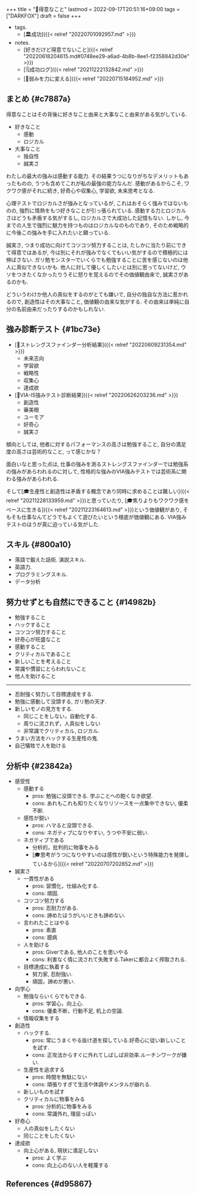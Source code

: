 +++
title = "🦊得意なこと"
lastmod = 2022-09-17T20:51:16+09:00
tags = ["DARKFOX"]
draft = false
+++

-   tags.
    -   [🏛成功]({{< relref "20220701092957.md" >}})
-   notes.
    -   [好きだけど得意でないこと]({{< relref "20220618204615.md#0748ee29-a6ad-4b8b-8ee1-f2358842d30e" >}})
    -   [🗒成功ログ]({{< relref "20211222132842.md" >}})
    -   [🦊弱みを力に変える]({{< relref "20220715184952.md" >}})


## まとめ {#c7887a}

得意なことはその背後に好きなこと由来と大事なこと由来がある気がしている.

-   好きなこと
    -   感動
    -   ロジカル
-   大事なこと
    -   独自性
    -   誠実さ

わたしの最大の強みは感動する能力. その結果うつになりがちなデメリットもあったものの, うつも含めてこれが私の最強の能力なんだ. 感動があるからこそ, ワクワク感がそれに続き, 好奇心や収集心, 学習欲, 未来思考となる.

心理テストでロジカルさが強みとなっているが, これはおそらく強みではないものの, 強烈に情熱をもつ好きなことが引っ張られている. 感動する力とロジカルさはどうも矛盾する気がするし, ロジカルさで大成功した記憶もない. しかし, 今までの人生で強烈に魅力を持つものはロジカルなのものであり, そのため戦略的に今後この強みを手に入れたいと願っている.

誠実さ, つまり成功に向けてコツコツ努力することは, たしかに当たり前にできて得意ではあるが, 今は別にそれが強みでなくてもいい気がするので積極的には伸ばさない. ガリ勉モンスターでいくらでも勉強することに苦を感じないのは他人に真似できないかも. 他人に対して優しくしたいとは別に思ってないけど, ウソをつきたくなかったりうそに怒りを覚えるのでその価値観由来で, 誠実さがあるのかも.

どういうわけか他人の真似をするのがとても嫌いで, 自分の独自な方法に惹かれるので, 創造性はその大事なこと, 価値観の由来な気がする. その由来は単純に自分の名前由来だったりするのかもしれない.


## 強み診断テスト {#1bc73e}

-   [🦊ストレングスファインダー分析結果]({{< relref "20220609231354.md" >}})
    -   未来志向
    -   学習欲
    -   戦略性
    -   収集心
    -   達成欲
-   [🦊VIA-IS強みテスト診断結果]({{< relref "20220626203236.md" >}})
    -   創造性
    -   審美眼
    -   ユーモア
    -   好奇心
    -   誠実さ

傾向としては, 他者に対するパフォーマンスの高さは勉強すること, 自分の満足度の高さは芸術的なこと, って感じかな？

面白いなと思った点は, 仕事の強みを測るストレングスファインダーでは勉強系の強みがあらわれるのに対して, 性格的な強みのVIA強みテストでは芸術系に関わる強みがあらわれる.

そして[🎓生産性と創造性は矛盾する概念であり同時に求めることは難しい]({{< relref "20211228133959.md" >}})と思っていたり, [🎓焦りよりもワクワク感をベースに生きる]({{< relref "20211223164613.md" >}})という価値観があり, そもそも仕事なんてどうでもよくて遊びたいという根底が価値観にある. VIA強みテストのほうが真に迫っている気がした.


## スキル {#800a10}

-   落語で鍛えた話術. 演説スキル.
-   英語力.
-   プログラミングスキル.
-   データ分析


## 努力せずとも自然にできること {#14982b}

-   勉強すること
-   ハックすること
-   コツコツ努力すること
-   好奇心が旺盛なこと
-   感動すること
-   クリティカルであること
-   新しいことを考えること
-   常識や慣習にとらわれないこと
-   他人を助けること

---

-   忍耐強く努力して目標達成をする.
-   勉強に感動して没頭する, ガリ勉の天才.
-   新しいモノの見方をする.
    -   同じことをしない，自動化する.
    -   周りに流されず，人真似をしない
    -   非常識でクリティカル, ロジカル.
-   うまい方法をハックする生産性の鬼.
-   自己犠牲で人を助ける


## 分析中 {#23842a}

-   感受性
    -   感動する
        -   pros: 勉強に没頭できる. 学ぶことへの飽くなき欲望.
        -   cons: あれもこれも知りたくなりリソースを一点集中できない, 優柔不断.
    -   感性が鋭い
        -   pros: ハマると没頭できる.
        -   cons: ネガティブになりやすい, うつや不安に弱い.
    -   ネガティブである
        -   分析的，批判的に物事をみる
        -   [🎓思考がうつになりやすいのは感性が鋭いという特殊能力を発揮しているから]({{< relref "20220707202852.md" >}})
-   誠実さ
    -   一貫性がある
        -   pros: 習慣化，仕組み化する.
        -   cons: 頑固.
    -   コツコツ努力する
        -   pros: 忍耐力がある.
        -   cons: 諦めたほうがいいときも諦めない.
    -   言われたことはやる
        -   pros: 素直
        -   cons: 臆病
    -   人を助ける
        -   pros: Giverである, 他人のことを思いやる
        -   cons: 利害なく情に流されて失敗する.Takerに都合よく搾取される.
    -   目標達成に執着する
        -   努力家, 忍耐強い.
        -   頑固，諦めが悪い.
-   向学心
    -   勉強ならいくらでもできる.
        -   pros: 学習心，向上心.
        -   cons: 優柔不断，行動不足, 机上の空論.
    -   情報収集をする
-   創造性
    -   ハックする.
        -   pros: 常にうまくやる抜け道を探している.好奇心に従い新しいことを試す.
        -   cons: 正攻法からすぐに外れてしばしば非効率.ルーチンワークが嫌い.
    -   生産性を追求する
        -   pros: 時間を無駄にない
        -   cons: 頑張りすぎて生活や体調やメンタルが崩れる.
    -   新しいものを試す
    -   クリティカルに物事をみる
        -   pros: 分析的に物事をみる
        -   cons: 常識外れ, 理屈っぽい
-   好奇心
    -   人の真似をしたくない
    -   同じことをしたくない
-   達成欲
    -   向上心がある, 現状に満足しない
        -   pros: よく学ぶ
        -   cons: 向上心のない人を軽蔑する


## References {#d95867}
